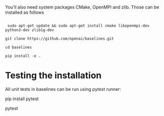  You'll also need system packages CMake, OpenMPI and zlib. Those can be installed as follows
 
```
 
 sudo apt-get update && sudo apt-get install cmake libopenmpi-dev python3-dev zlib1g-dev
 ```
 
 ```
 git clone https://github.com/openai/baselines.git
 
 cd baselines
 
 pip install -e .
  ```
 
 # Testing the installation
 
 All unit tests in baselines can be run using pytest runner:
 
 pip install pytest
 
 pytest
